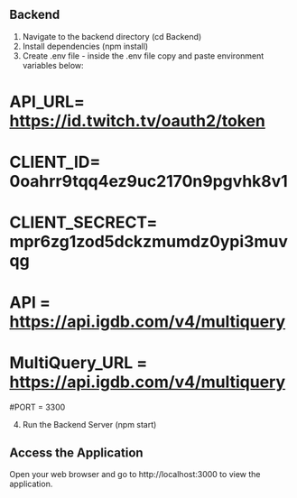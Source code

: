 ## Backend

1. Navigate to the backend directory (cd Backend)
2. Install dependencies (npm install)
3. Create .env file  - inside the .env file copy and paste environment variables below:

# API_URL= https://id.twitch.tv/oauth2/token
 # CLIENT_ID= 0oahrr9tqq4ez9uc2170n9pgvhk8v1
 # CLIENT_SECRECT=  mpr6zg1zod5dckzmumdz0ypi3muvqg
# API = https://api.igdb.com/v4/multiquery
 # MultiQuery_URL =  https://api.igdb.com/v4/multiquery
 #PORT = 3300

4. Run the Backend Server (npm start)




## Access the Application

Open your web browser and go to http://localhost:3000 to view the application.
